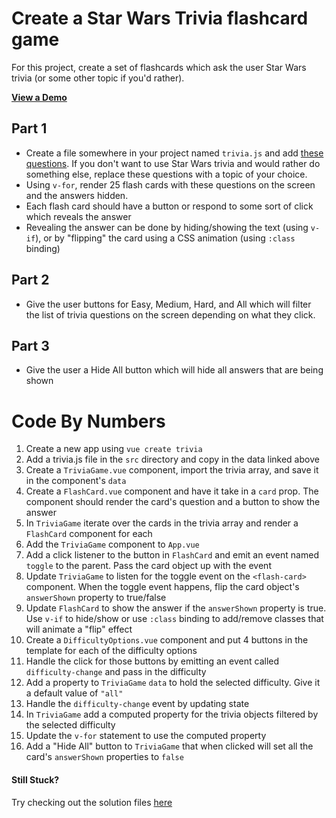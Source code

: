 # Create a Star Wars Trivia flashcard game

For this project, create a set of flashcards which ask the user Star Wars trivia (or some other topic if you'd rather).

[**View a Demo**](https://nss-vue-trivia.web.app/)

## Part 1

- Create a file somewhere in your project named `trivia.js` and add [these questions](../assets/trivia.js). If you don't want to use Star Wars trivia and would rather do something else, replace these questions with a topic of your choice.
- Using `v-for`, render 25 flash cards with these questions on the screen and the answers hidden.
- Each flash card should have a button or respond to some sort of click which reveals the answer
- Revealing the answer can be done by hiding/showing the text (using `v-if`), or by "flipping" the card using a CSS animation (using `:class` binding)

## Part 2

- Give the user buttons for Easy, Medium, Hard, and All which will filter the list of trivia questions on the screen depending on what they click.

## Part 3

- Give the user a Hide All button which will hide all answers that are being shown

# Code By Numbers

1. Create a new app using `vue create trivia`
1. Add a trivia.js file in the `src` directory and copy in the data linked above
1. Create a `TriviaGame.vue` component, import the trivia array, and save it in the component's `data`
1. Create a `FlashCard.vue` component and have it take in a `card` prop. The component should render the card's question and a button to show the answer
1. In `TriviaGame` iterate over the cards in the trivia array and render a `FlashCard` component for each
1. Add the `TriviaGame` component to `App.vue`
1. Add a click listener to the button in `FlashCard` and emit an event named `toggle` to the parent. Pass the card object up with the event
1. Update `TriviaGame` to listen for the toggle event on the `<flash-card>` component. When the toggle event happens, flip the card object's `answerShown` property to true/false
1. Update `FlashCard` to show the answer if the `answerShown` property is true. Use `v-if` to hide/show or use `:class` binding to add/remove classes that will animate a "flip" effect
1. Create a `DifficultyOptions.vue` component and put 4 buttons in the template for each of the difficulty options
1. Handle the click for those buttons by emitting an event called `difficulty-change` and pass in the difficulty
1. Add a property to `TriviaGame` `data` to hold the selected difficulty. Give it a default value of `"all"`
1. Handle the `difficulty-change` event by updating state
1. In `TriviaGame` add a computed property for the trivia objects filtered by the selected difficulty
1. Update the `v-for` statement to use the computed property
1. Add a "Hide All" button to `TriviaGame` that when clicked will set all the card's `answerShown` properties to `false`

#### Still Stuck?

Try checking out the solution files [here](https://github.com/NSS-Vue-Workshop/Star-Wars-Trivia)

